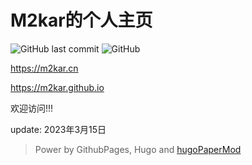 M2kar的个人主页
=======
![GitHub last commit](https://img.shields.io/github/last-commit/m2kar/m2kar.github.io)
![GitHub](https://img.shields.io/github/license/m2kar/m2kar.github.io)

https://m2kar.cn

https://m2kar.github.io 

欢迎访问!!!

update: 2023年3月15日

> Power by GithubPages, Hugo and [hugoPaperMod](https://github.com/adityatelange/hugo-PaperMod)

